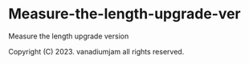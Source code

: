 # Measure-the-length-upgrade-ver
Measure the length upgrade version

Copyright (C) 2023. vanadiumjam all rights reserved.
